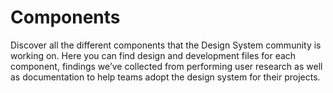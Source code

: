---
---

# Components

Discover all the different components that the Design System community is working on. Here you can find design and development files for each component, findings we’ve collected from performing user research as well as documentation to help teams adopt the design system for their projects.
